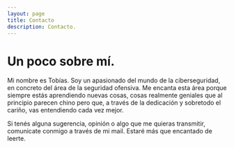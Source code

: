```yaml
---
layout: page
title: Contacto
description: Contacto.
---
```

# Un poco sobre mí.
Mi nombre es Tobías. Soy un apasionado del mundo de la ciberseguridad, en concreto del área de la seguridad ofensiva. Me encanta esta área porque siempre estás aprendiendo nuevas cosas, cosas realmente geniales que al principio parecen chino pero que, a través de la dedicación y sobretodo el cariño, vas entendiendo cada vez mejor.

Si tenés alguna sugerencia, opinión o algo que me quieras transmitir, comunicate conmigo a través de mi mail. Estaré más que encantado de leerte.
